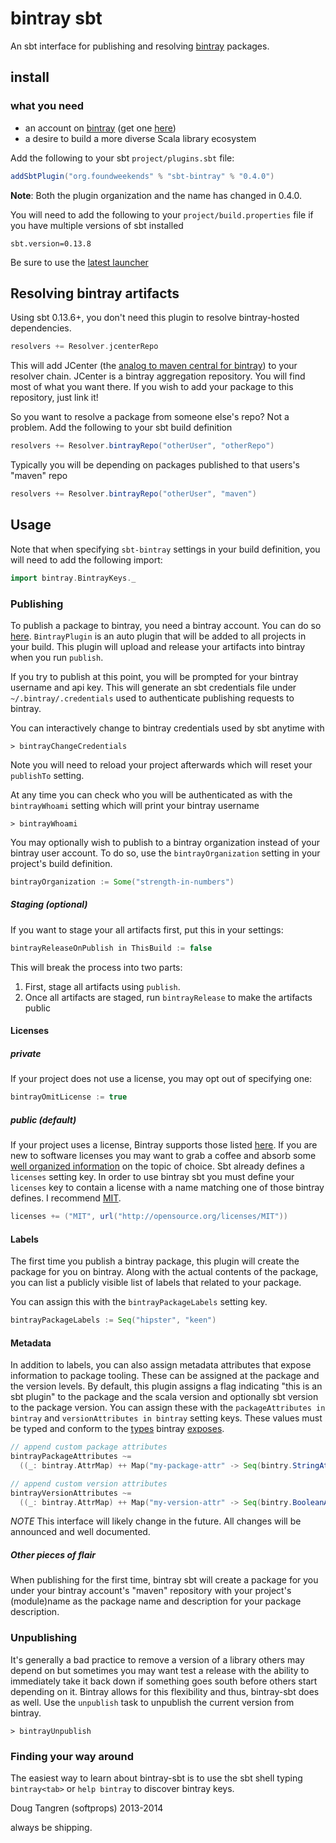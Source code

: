 # bintray sbt

An sbt interface for publishing and resolving [bintray](https://bintray.com) packages.

## install

### what you need

- an account on [bintray](https://bintray.com) (get one [here](https://bintray.com/signup/index))
- a desire to build a more diverse Scala library ecosystem

Add the following to your sbt `project/plugins.sbt` file:

```scala
addSbtPlugin("org.foundweekends" % "sbt-bintray" % "0.4.0")
```

**Note**: Both the plugin organization and the name has changed in 0.4.0.

You will need to add the following to your `project/build.properties` file if you have multiple versions of sbt installed

    sbt.version=0.13.8

Be sure to use the [latest launcher](http://www.scala-sbt.org/download.html)

## Resolving bintray artifacts

Using sbt 0.13.6+, you don't need this plugin to resolve bintray-hosted dependencies.

```scala
resolvers += Resolver.jcenterRepo
```

This will add JCenter (the [analog to maven central for bintray](https://bintray.com/bintray/jcenter)) to your resolver chain. JCenter is a bintray aggregation repository. You will find most of what you want there. If you wish to add your package to this repository, just link it!

So you want to resolve a package from someone else's repo? Not a problem. Add the following to your sbt build definition

```scala
resolvers += Resolver.bintrayRepo("otherUser", "otherRepo")
```

Typically you will be depending on packages published to that users's "maven" repo

```scala
resolvers += Resolver.bintrayRepo("otherUser", "maven")
```

## Usage

Note that when specifying `sbt-bintray` settings in your build definition, you will need to add the following import:

```scala
import bintray.BintrayKeys._
```

### Publishing

To publish a package to bintray, you need a bintray account. You can do so [here](https://bintray.com/signup/index). 
`BintrayPlugin` is an auto plugin that will be added to all projects in your build.
This plugin will upload and release your artifacts into bintray when you run `publish`.

If you try to publish at this point, you will be prompted for your bintray username and api key. This will generate an sbt credentials
file under `~/.bintray/.credentials` used to authenticate publishing requests to bintray.

You can interactively change to bintray credentials used by sbt anytime with

    > bintrayChangeCredentials

Note you will need to reload your project afterwards which will reset your `publishTo` setting.

At any time you can check who you will be authenticated as with the `bintrayWhoami` setting which will print your bintray username

    > bintrayWhoami

You may optionally wish to publish to a bintray organization instead of your bintray user account. To do so, use the `bintrayOrganization` setting
in your project's build definition.

```scala
bintrayOrganization := Some("strength-in-numbers")
```

##### Staging (optional)

If you want to stage your all artifacts first, put this in your settings:

```scala
bintrayReleaseOnPublish in ThisBuild := false
```

This will break the process into two parts:

1. First, stage all artifacts using `publish`.
2. Once all artifacts are staged, run `bintrayRelease` to make the artifacts public

#### Licenses
##### private
If your project does not use a license, you may opt out of specifying one:
```scala
bintrayOmitLicense := true
```
##### public (default)
If your project uses a license, Bintray supports those listed [here](https://bintray.com/docs/api/#_footnote_1). If you are new to software licenses you may
want to grab a coffee and absorb some [well organized information](http://choosealicense.com/) on the topic of choice.
Sbt already defines a `licenses` setting key. In order to use bintray sbt you must define your `licenses` key to contain a license with a name matching
one of those bintray defines. I recommend [MIT](http://choosealicense.com/licenses/mit/).


```scala
licenses += ("MIT", url("http://opensource.org/licenses/MIT"))
```

#### Labels

The first time you publish a bintray package, this plugin will create the package for you on bintray. Along with the actual contents
of the package, you can list a publicly visible list of labels that related to your package.

You can assign this with the `bintrayPackageLabels` setting key.

```scala
bintrayPackageLabels := Seq("hipster", "keen")
```

#### Metadata

In addition to labels, you can also assign metadata attributes that expose information to package tooling. These can be assigned at the package and the version levels. By default, this plugin assigns a flag indicating "this is an sbt plugin" to the package and the scala version and optionally sbt version to the package version. You can assign these with the `packageAttributes in bintray` and `versionAttributes in bintray` setting keys. These values must be typed and conform to the [types](https://github.com/softprops/bintry#metadata) bintray [exposes](https://bintray.com/docs/api/#_attributes).

```scala
// append custom package attributes
bintrayPackageAttributes ~=
  ((_: bintray.AttrMap) ++ Map("my-package-attr" -> Seq(bintry.StringAttr("my-value"))))
```

```scala
// append custom version attributes
bintrayVersionAttributes ~=
  ((_: bintray.AttrMap) ++ Map("my-version-attr" -> Seq(bintry.BooleanAttr(true))))
```

_NOTE_ This interface will likely change in the future. All changes will be announced and well documented.

##### Other pieces of flair

When publishing for the first time, bintray sbt will create a package for you under your bintray account's "maven" repository
with your project's (module)name as the package name and description for your package description.

### Unpublishing

It's generally a bad practice to remove a version of a library others may depend on but sometimes you may want test a release with the ability to immediately take it back down if something goes south before others start depending on it. Bintray allows for this flexibility and thus, bintray-sbt does as well. Use the `unpublish` task to unpublish the current version from bintray.

    > bintrayUnpublish

### Finding your way around

The easiest way to learn about bintray-sbt is to use the sbt shell typing `bintray<tab>` or `help bintray` to discover bintray keys.

Doug Tangren (softprops) 2013-2014

always be shipping.
